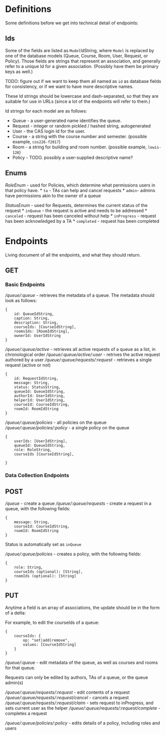# Definitions

Some definitions before we get into technical detail of endpoints:

## Ids

Some of the fields are listed as `Model`IdString, where `Model` is replaced by one of the database models (Queue, Course, Room, User, Request, or Policy). Those fields are strings that represent an association, and generally refer to a unique Id for a given association. (Possibly have them be primary keys as well.)

TODO: figure out if we want to keep them all named as `id` as database fields for consistency, or if we want to have more descriptive names.

These Id strings should be lowercase and dash-separated, so that they are suitable for use in URLs (since a lot of the endpoints will refer to them.)

Id strings for each model are as follows:

* Queue - a user-generated name identifies the queue.
* Request - integer or random pickled / hashed string, autogenerated
* User - the CAS login Id for the user.
* Course - a string with the course number and semester. (possible example, `cos226-f2017`)
* Room - a string for building and room number. (possible example, `lewis-126`)
* Policy - TODO. possibly a user-supplied descriptive name? 

## Enums

*RoleEnum* - used for Policies, which determine what permissions users in that policy have.
    * `ta` - TAs can help and cancel requests
    * `admin`- admins have permissions akin to the owner of a queue

*StatusEnum* - used for Requests, determines the current status of the request
    * `inQueue` - the request is active and needs to be addressed
    * `canceled` - request has been canceled without help
    * `inProgress` - request has been acknowledged by a TA
    * `completed` - request has been completed

# Endpoints

Living document of all the endpoints, and what they should return.

## GET

### Basic Endpoints

*/queue/:queue* - retrieves the metadata of a queue. The metadata should look as follows:

    {
        id: QueueIdString, 
        caption: String,
        description: String,
        courseIds: [CourseIdString],
        roomsIds: [RoomIdString],
        ownerId: UserIdString
    }

*/queue/:queue/active* - retrieves all active requests of a queue as a list, in chronological order
*/queue/:queue/active/:user* - retrives the active request authored by a user
*/queue/:queue/requests/:request* - retrieves a single request (active or not)

    {
        id: RequestIdString,
        message: String,
        status: StatusString,
        queueId: QueueIdString,
        authorId: UserIdString,
        helperId: UserIdString,
        courseId: CourseIdString,
        roomId: RoomIdString
    }

*/queue/:queue/policies* - all policies on the queue
*/queue/:queue/policies/:policy* - a single policy on the queue
    
    {
        userIds: [UserIdString],
        queueId: QueueIdString,
        role: RoleString,
        courseIds [CourseIdString],

    }

### Data Collection Endpoints

## POST

*/queue* - create a queue
*/queue/:queue/requests* - create a request in a queue, with the following fields:

    {
        message: String,
        courseId: CourseIdString,
        roomId: RoomIdString
    }

Status is automatically set as `inQueue`

*/queue/:queue/policies* - creates a policy, with the following fields:
    
    {
        role: String,
        courseIds (optional): [String],
        roomIds (optional): [String]
    }

## PUT

Anytime a field is an array of associations, the update should be in the form of a delta:

For example, to edit the courseIds of a queue:

    {
        courseIds: {
            op: "set|add|remove",
            values: [CourseIdString]
        }
    }


*/queue/:queue* - edit metadata of the queue, as well as courses and rooms for that queue.

Requests can only be edited by authors, TAs of a queue, or the queue admin(s)

*/queue/:queue/requests/:request* - edit contents of a request
*/queue/:queue/requests/:request/cancel* - cancels a request
*/queue/:queue/requests/:request/claim* - sets request to inProgress, and sets current user as the helper
*/queue/:queue/requests/:request/complete* - completes a request

*/queue/:queue/policies/:policy* - edits details of a policy, including roles and users